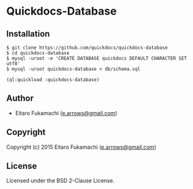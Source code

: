 # Quickdocs-Database

## Installation

```
$ git clone https://github.com/quickdocs/quickdocs-database
$ cd quickdocs-database
$ mysql -uroot -e 'CREATE DATABASE quickdocs DEFAULT CHARACTER SET utf8'
$ mysql -uroot quickdocs-database < db/schema.sql
```

```common-lisp
(ql:quickload :quickdocs-database)
```

## Author

* Eitaro Fukamachi (e.arrows@gmail.com)

## Copyright

Copyright (c) 2015 Eitaro Fukamachi (e.arrows@gmail.com)

## License

Licensed under the BSD 2-Clause License.
